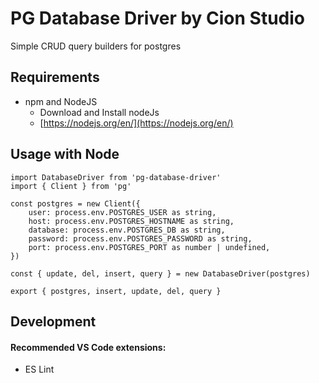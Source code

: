
# PG Database Driver by Cion Studio

Simple CRUD query builders for postgres

## Requirements
- npm and NodeJS
	- Download and Install nodeJs
    - [https://nodejs.org/en/](https://nodejs.org/en/)

## Usage with Node

```
import DatabaseDriver from 'pg-database-driver'
import { Client } from 'pg'

const postgres = new Client({
	user: process.env.POSTGRES_USER as string,
	host: process.env.POSTGRES_HOSTNAME as string,
	database: process.env.POSTGRES_DB as string,
	password: process.env.POSTGRES_PASSWORD as string,
	port: process.env.POSTGRES_PORT as number | undefined,
})

const { update, del, insert, query } = new DatabaseDriver(postgres)

export { postgres, insert, update, del, query }

```


## Development

#### Recommended VS Code extensions:
* ES Lint
